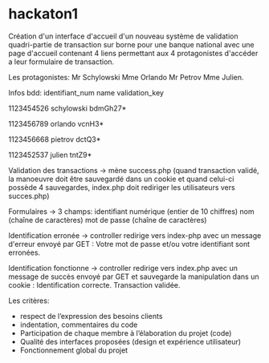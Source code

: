 # hackaton1

Création d'un interface d'accueil d'un nouveau système de validation quadri-partie de transaction sur borne pour une banque national avec une page d'accueil contenant 4 liens permettant aux 4 protagonistes d'accéder a leur formulaire de transaction.

Les protagonistes: 
Mr Schylowski 
Mme Orlando
Mr Petrov
Mme Julien.

Infos bdd: 
identifiant_num       name       validation_key

1123454526         schylowski       bdmGh27*

1123456789           orlando         vcnH3*

1123456668           pietrov         dctQ3*

1123452537           julien          tntZ9*


Validation des transactions -> mène success.php
                               (quand transaction validé, la manoeuvre doit être sauvegardé dans un cookie et quand celui-ci possède 4 sauvegardes, index.php doit rediriger les utilisateurs vers succes.php)


Formulaires -> 3 champs: identifiant numérique (entier de 10 chiffres)
                         nom (chaîne de caractères)
                         mot de passe (chaîne de caractères)


Identification erronée -> controller redirige vers index-php avec un message d'erreur envoyé par GET : Votre mot de passe et/ou votre identifiant sont erronées. 

Identification fonctionne -> controller redirige vers index.php avec un message de succès envoyé par GET et sauvegarde la manipulation dans un cookie : Identification correcte. Transaction validée.



Les critères:

- respect de l’expression des besoins clients
- indentation, commentaires du code
- Participation de chaque membre à l’élaboration du projet (code)
- Qualité des interfaces proposées (design et expérience utilisateur)
- Fonctionnement global du projet

